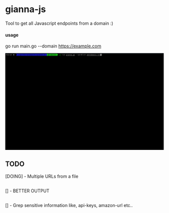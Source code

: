 # gianna-js
Tool to get all Javascript endpoints from a domain :)


#### usage 
go run main.go --domain https://example.com

![](https://github.com/h3xrat/gianna-js/blob/master/gianna_stats01.gif?raw=true)


## TODO
[DOING] - Multiple URLs from a file
##
[] - BETTER OUTPUT
##
[] - Grep sensitive information like, api-keys, amazon-url etc.. 
##
